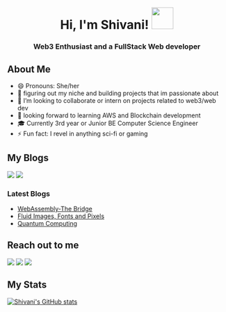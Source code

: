 

<h1 align="center">
    Hi, I'm Shivani!  <img src="https://c.tenor.com/Wx9IEmZZXSoAAAAi/hi.gif" width="50px" height="50px">
</h1>
<h3 align="center">Web3 Enthusiast and a FullStack Web developer</h3>

## About Me
- 😄 Pronouns: She/her
- 🔭 figuring out my niche and building projects that im passionate about 
- 👯 I’m looking to collaborate or intern on projects related to web3/web dev
- 🌱 looking forward to learning AWS and Blockchain development
- 🎓 Currently 3rd year or Junior BE Computer Science Engineer
- ⚡ Fun fact: I revel in anything sci-fi or gaming

## My Blogs
![](	https://img.shields.io/badge/Medium-12100E?style=for-the-badge&logo=medium&logoColor=white)
![](https://img.shields.io/badge/Hashnode-2962FF?style=for-the-badge&logo=hashnode&logoColor=white)
### Latest Blogs
- [WebAssembly-The Bridge](https://medium.com/codex/webassembly-the-bridge-19d0e999064f)
- [Fluid Images, Fonts and Pixels](https://darcode.hashnode.dev/fluid-images-fonts-and-pixels)
- [Quantum Computing](https://medium.com/@shivanipothirajan/the-magic-of-quantum-computing-d3144c3adedd)
## Reach out to me
![](https://img.shields.io/badge/Gmail-D14836?style=for-the-badge&logo=gmail&logoColor=white)
![](https://img.shields.io/badge/Twitter-1DA1F2?style=for-the-badge&logo=twitter&logoColor=white)
![](https://img.shields.io/badge/LinkedIn-0077B5?style=for-the-badge&logo=linkedin&logoColor=white)


## My Stats
[![Shivani's GitHub stats](https://github-readme-stats.vercel.app/api?username=Shivani-1524&theme=radical)](https://github.com/Shivani-1524/github-readme-stats)


<!--
**Shivani-1524/Shivani-1524** is a ✨ _special_ ✨ repository because its `README.md` (this file) appears on your GitHub profile.

Here are some ideas to get you started:

-  I’m currently working on ...
- 🌱 I’m currently learning ...

- 🤔 I’m looking for help with ...
- 💬 Ask me about ...
- 📫 How to reach me: ...
- 😄 Pronouns: ...
- ⚡ Fun fact: ...
-->
